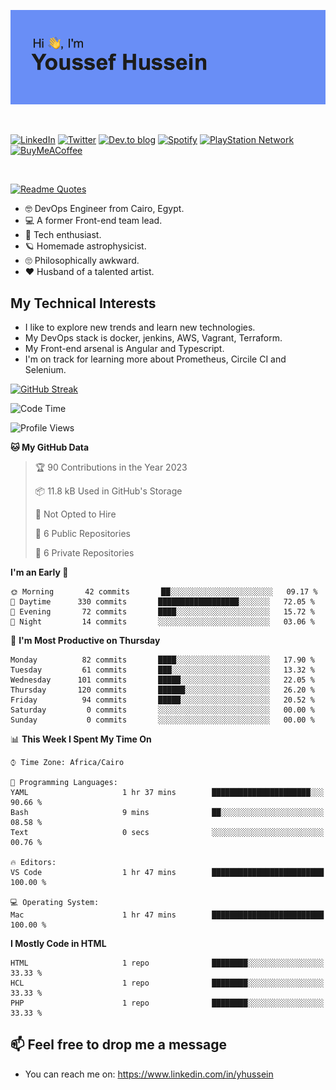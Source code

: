 [![Youssef's GitHub Banner](./assets/youssef-hussein.png)](https://github.com/yorki404)

</br>

[![LinkedIn](https://img.shields.io/badge/linkedin-%230077B5.svg?style=for-the-badge&logo=linkedin&logoColor=white)](https://www.linkedin.com/in/yhussein/)
[![Twitter](https://img.shields.io/badge/yorki404-%231DA1F2.svg?style=for-the-badge&logo=Twitter&logoColor=white)](https://twitter.com/yorki404)
[![Dev.to blog](https://img.shields.io/badge/dev.to-0A0A0A?style=for-the-badge&logo=dev.to&logoColor=white)](https://dev.to/yorki404)
[![Spotify](https://img.shields.io/badge/Spotify-1ED760?style=for-the-badge&logo=spotify&logoColor=white)](https://open.spotify.com/user/yorki404)
[![PlayStation Network](https://img.shields.io/badge/PSN-%230070D1.svg?style=for-the-badge&logo=Playstation&logoColor=white)](https://psnprofiles.com/yorki404)
[![BuyMeACoffee](https://img.shields.io/badge/Buy%20Me%20a%20Coffee-ffdd00?style=for-the-badge&logo=buy-me-a-coffee&logoColor=black)](https://www.buymeacoffee.com/Yorki404)

</br>

[![Readme Quotes](https://quotes-github-readme.vercel.app/api?type=horizontal&theme=dark)](https://github.com/piyushsuthar/github-readme-quotes)


- :nerd_face: DevOps Engineer from Cairo, Egypt.
- :computer: A former Front-end team lead.
- :satellite: Tech enthusiast.
- :ringed_planet: Homemade astrophysicist.
- :roll_eyes: Philosophically awkward.
- :heart: Husband of a talented artist.

## My Technical Interests

- I like to explore new trends and learn new technologies.
- My DevOps stack is docker, jenkins, AWS, Vagrant, Terraform.
- My Front-end arsenal is Angular and Typescript.
- I'm on track for learning more about Prometheus, Circile CI and Selenium.

[![GitHub Streak](https://github-readme-streak-stats.herokuapp.com/?user=yorki404&theme=dark)](https://git.io/streak-stats)

<!--START_SECTION:waka-->
![Code Time](http://img.shields.io/badge/Code%20Time-374%20hrs%2059%20mins-blue)

![Profile Views](http://img.shields.io/badge/Profile%20Views-0-blue)

**🐱 My GitHub Data** 

> 🏆 90 Contributions in the Year 2023
 > 
> 📦 11.8 kB Used in GitHub's Storage 
 > 
> 🚫 Not Opted to Hire
 > 
> 📜 6 Public Repositories 
 > 
> 🔑 6 Private Repositories  
 > 
**I'm an Early 🐤** 

```text
🌞 Morning       42 commits       ██░░░░░░░░░░░░░░░░░░░░░░░   09.17 % 
🌆 Daytime      330 commits       ██████████████████░░░░░░░   72.05 % 
🌃 Evening       72 commits       ████░░░░░░░░░░░░░░░░░░░░░   15.72 % 
🌙 Night         14 commits       ░░░░░░░░░░░░░░░░░░░░░░░░░   03.06 % 

```
📅 **I'm Most Productive on Thursday** 

```text
Monday          82 commits       ████░░░░░░░░░░░░░░░░░░░░░   17.90 % 
Tuesday         61 commits       ███░░░░░░░░░░░░░░░░░░░░░░   13.32 % 
Wednesday      101 commits       █████░░░░░░░░░░░░░░░░░░░░   22.05 % 
Thursday       120 commits       ██████░░░░░░░░░░░░░░░░░░░   26.20 % 
Friday          94 commits       █████░░░░░░░░░░░░░░░░░░░░   20.52 % 
Saturday         0 commits       ░░░░░░░░░░░░░░░░░░░░░░░░░   00.00 % 
Sunday           0 commits       ░░░░░░░░░░░░░░░░░░░░░░░░░   00.00 % 

```


📊 **This Week I Spent My Time On** 

```text
⌚︎ Time Zone: Africa/Cairo

💬 Programming Languages: 
YAML                     1 hr 37 mins        ██████████████████████░░░   90.66 % 
Bash                     9 mins              ██░░░░░░░░░░░░░░░░░░░░░░░   08.58 % 
Text                     0 secs              ░░░░░░░░░░░░░░░░░░░░░░░░░   00.76 % 

🔥 Editors: 
VS Code                  1 hr 47 mins        █████████████████████████   100.00 % 

💻 Operating System: 
Mac                      1 hr 47 mins        █████████████████████████   100.00 % 

```

**I Mostly Code in HTML** 

```text
HTML                     1 repo              ████████░░░░░░░░░░░░░░░░░   33.33 % 
HCL                      1 repo              ████████░░░░░░░░░░░░░░░░░   33.33 % 
PHP                      1 repo              ████████░░░░░░░░░░░░░░░░░   33.33 % 

```



<!--END_SECTION:waka-->

## 📫 Feel free to drop me a message
- You can reach me on: https://www.linkedin.com/in/yhussein
